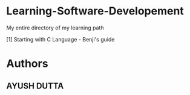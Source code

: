 # Learning-Software-Developement
My entire directory of my learning path

[1] Starting with C Language - Benji's guide


# Authors
AYUSH DUTTA
-------------------
